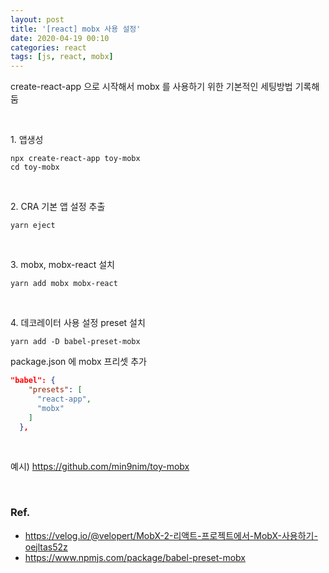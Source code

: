 ```yaml
---
layout: post
title: '[react] mobx 사용 설정'
date: 2020-04-19 00:10
categories: react
tags: [js, react, mobx]
---
```


create-react-app 으로 시작해서 mobx 를 사용하기 위한 기본적인 세팅방법 기록해 둠

<br>

1\. 앱생성

```
npx create-react-app toy-mobx
cd toy-mobx
```

<br>

2\. CRA 기본 앱 설정 추출

```
yarn eject
```

<br>

3\. mobx, mobx-react 설치

```
yarn add mobx mobx-react
```

<br>

4\. 데코레이터 사용 설정 preset 설치

```
yarn add -D babel-preset-mobx
```

package.json 에 mobx 프리셋 추가

```json
"babel": {
    "presets": [
      "react-app",
      "mobx"
    ]
  },
```

<br>

예시) https://github.com/min9nim/toy-mobx

<br>

### Ref.

- https://velog.io/@velopert/MobX-2-리액트-프로젝트에서-MobX-사용하기-oejltas52z
- https://www.npmjs.com/package/babel-preset-mobx
